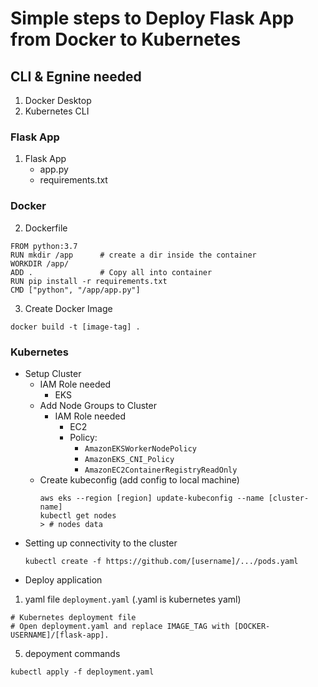 # Simple steps to Deploy Flask App from Docker to Kubernetes

## CLI & Egnine needed
1. Docker Desktop
2. Kubernetes CLI

### Flask App
1. Flask App
    + app.py
    + requirements.txt

### Docker
2. Dockerfile
```
FROM python:3.7
RUN mkdir /app      # create a dir inside the container
WORKDIR /app/
ADD .               # Copy all into container
RUN pip install -r requirements.txt
CMD ["python", "/app/app.py"]
```
3. Create Docker Image
```
docker build -t [image-tag] .
```

### Kubernetes
- Setup Cluster
  - IAM Role needed
    - EKS
  - Add Node Groups to Cluster
    - IAM Role needed
      - EC2
      - Policy: 
        - `AmazonEKSWorkerNodePolicy`
        - `AmazonEKS_CNI_Policy`
        - `AmazonEC2ContainerRegistryReadOnly`
  - Create kubeconfig (add config to local machine)
    ```
    aws eks --region [region] update-kubeconfig --name [cluster-name]
    kubectl get nodes
    > # nodes data
    ```
- Setting up connectivity to the cluster
  ```
  kubectl create -f https://github.com/[username]/.../pods.yaml
  ```
- Deploy application

1. yaml file `deployment.yaml` (.yaml is kubernetes yaml)
```
# Kubernetes deployment file
# Open deployment.yaml and replace IMAGE_TAG with [DOCKER-USERNAME]/[flask-app].
```
5. depoyment commands
```
kubectl apply -f deployment.yaml
```














